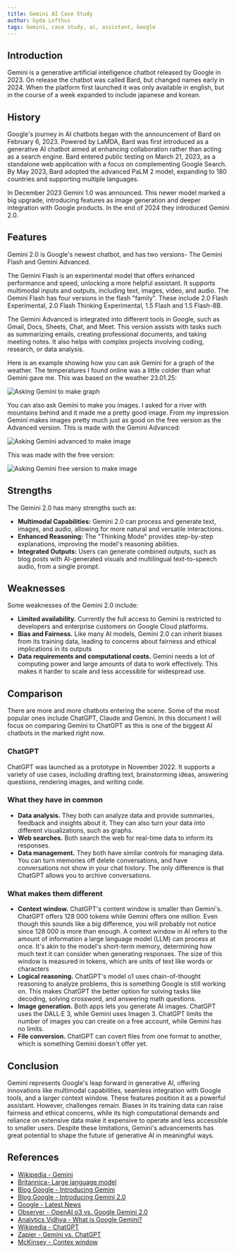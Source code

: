 ```yaml
---
title: Gemini AI Case Study
author: Gyda Lofthus
tags: Gemini, case study, ai, assistant, Google
---
```


## Introduction

Gemini is a generative artificial intelligence chatbot released by Google in 2023. On release the chatbot was called Bard, but changed names early in 2024. When the platform first launched it was only available in english, but in the course of a week expanded to include japanese and korean.

## History

Google's journey in AI chatbots began with the announcement of Bard on February 6, 2023. Powered by LaMDA, Bard was first introduced as a generative AI chatbot aimed at enhancing collaboration rather than acting as a search engine. Bard entered public testing on March 21, 2023, as a standalone web application with a focus on complementing Google Search. By May 2023, Bard adopted the advanced PaLM 2 model, expanding to 180 countries and supporting multiple languages.

In December 2023 Gemini 1.0 was announced. This newer model marked a big upgrade, introducing features as image generation and deeper integration with Google products. In the end of 2024 they introduced Gemini 2.0.

## Features

Gemini 2.0 is Google's newest chatbot, and has two versions- The Gemini Flash and Gemini Advanced.

The Gemini Flash is an experimental model that offers enhanced performance and speed, unlocking a more helpful assistant. It supports multimodal inputs and outputs, including text, images, video, and audio. The Gemini Flash has four versions in the flash "family". These include 2.0 Flash Experimental, 2.0 Flash Thinking Experimental, 1.5 Flash and 1.5 Flash-8B.

The Gemini Advanced is integrated into different tools in Google, such as Gmail, Docs, Sheets, Chat, and Meet. This version assists with tasks such as summarizing emails, creating professional documents, and taking meeting notes. It also helps with complex projects involving coding, research, or data analysis.

Here is an example showing how you can ask Gemini for a graph of the weather. The temperatures I found online was a little colder than what Gemini gave me. This was based on the weather 23.01.25:

![Asking Gemini to make graph](../../../assets/gemini/asking-gemini-for-graph.png)

You can also ask Gemini to make you images. I asked for a river with mountains behind and it made me a pretty good image. From my impression Gemini makes images pretty much just as good on the free version as the Advanced version. This is made with the Gemini Advanced:

![Asking Gemini advanced to make image](../../../assets/gemini/asking-gemini-advanced-photo.png)

This was made with the free version:

![Asking Gemini free version to make image](../../../assets/gemini/asking-gemini-free-image.png)

## Strengths

The Gemini 2.0 has many strengths such as:

- **Multimodal Capabilities:** Gemini 2.0 can process and generate text, images, and audio, allowing for more natural and versatile interactions.
- **Enhanced Reasoning:** The "Thinking Mode" provides step-by-step explanations, improving the model's reasoning abilities.
- **Integrated Outputs:** Users can generate combined outputs, such as blog posts with AI-generated visuals and multilingual text-to-speech audio, from a single prompt.

## Weaknesses

Some weaknesses of the Gemini 2.0 include:

- **Limited availability.** Currently the full access to Gemini is restricted to developers and enterprise customers on Google Cloud platforms.
- **Bias and Fairness.** Like many AI models, Gemini 2.0 can inherit biases from its training data, leading to concerns about fairness and ethical implications in its outputs
- **Data requirements and computational costs.** Gemini needs a lot of computing power and large amounts of data to work effectively. This makes it harder to scale and less accessible for widespread use.

## Comparison

There are more and more chatbots entering the scene. Some of the most popular ones include ChatGPT, Claude and Gemini. In this document I will focus on comparing Gemini to ChatGPT as this is one of the biggest AI chatbots in the marked right now.

### ChatGPT

ChatGPT was launched as a prototype in November 2022. It supports a variety of use cases, including drafting text, brainstorming ideas, answering questions, rendering images, and writing code.

### What they have in common

- **Data analysis.** They both can analyze data and provide summaries, feedback and insights about it. They can also turn your data into different visualizations, such as graphs.
- **Web searches.** Both search the web for real-time data to inform its responses.
- **Data management.** They both have similar controls for managing data. You can turn memories off delete conversations, and have conversations not show in your chat history. The only difference is that ChatGPT allows you to archive conversations.

### What makes them different

- **Context window.** ChatGPT's content window is smaller than Gemini's. ChatGPT offers 128 000 tokens while Gemini offers one million. Even though this sounds like a big difference, you will probably not notice since 128 000 is more than enough. A context window in AI refers to the amount of information a large language model (LLM) can process at once. It's akin to the model's short-term memory, determining how much text it can consider when generating responses. The size of this window is measured in tokens, which are units of text like words or characters
- **Logical reasoning.** ChatGPT's model o1 uses chain-of-thought reasoning to analyze problems, this is something Google is still working on. This makes ChatGPT the better option for solving tasks like decoding, solving crossword, and answering math questions.
- **Image generation.** Both apps lets you generate AI images. ChatGPT uses the DALL·E 3, while Gemini uses Imagen 3. ChatGPT limits the number of images you can create on a free account, while Gemini has no limits.
- **File conversion.** ChatGPT can covert files from one format to another, which is something Gemini doesn't offer yet.

## Conclusion

Gemini represents Google's leap forward in generative AI, offering innovations like multimodal capabilities, seamless integration with Google tools, and a larger context window. These features position it as a powerful assistant. However, challenges remain. Biases in its training data can raise fairness and ethical concerns, while its high computational demands and reliance on extensive data make it expensive to operate and less accessible to smaller users. Despite these limitations, Gemini's advancements has great potential to shape the future of generative AI in meaningful ways.

## References

- [Wikipedia - Gemini](<https://en.wikipedia.org/wiki/Gemini_(chatbot)#History>)
- [Britannica- Large language model](https://www.britannica.com/topic/large-language-model)
- [Blog Google - Introducing Gemini](https://blog.google/technology/ai/google-gemini-ai/?utm_source=chatgpt.com#sundar-note)
- [Blog Google - Introducing Gemini 2.0](https://blog.google/technology/google-deepmind/google-gemini-ai-update-december-2024/?utm_source=chatgpt.com#ceo-message)
- [Google - Latest News](https://blog.google/feed/google-workspace-generative-ai-features/?utm_source=chatgpt.com)
- [Observer - OpenAI o3 vs. Google Gemini 2.0](https://observer.com/2025/01/openai-google-gemini-agi/?utm_source=chatgpt.com)
- [Analytics Vidhya - What is Google Gemini?](https://www.analyticsvidhya.com/blog/2023/12/what-is-google-gemini-features-usage-and-limitations/?utm_source=chatgpt.com#h-google-gemini-limitations)
- [Wikipedia - ChatGPT](https://no.wikipedia.org/wiki/ChatGPT)
- [Zapier - Gemini vs. ChatGPT](https://zapier.com/blog/gemini-vs-chatgpt/)
- [McKinsey - Contex window](https://www.mckinsey.com/featured-insights/mckinsey-explainers/what-is-a-context-window?utm_source=chatgpt.com)

